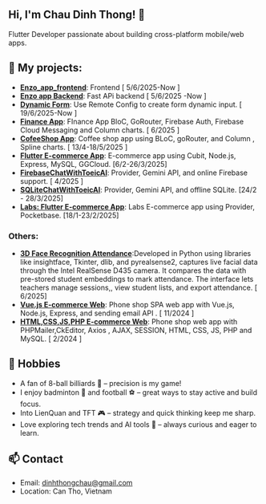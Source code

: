 ## Hi, I'm Chau Dinh Thong! 👋  
Flutter Developer passionate about building cross-platform mobile/web apps.
## 🌱 My projects:
- **[Enzo_app_frontend](https://github.com/dinhthongchau/flutter-enzo-english)**: Frontend [ 5/6/2025-Now ] 
- **[Enzo app Backend](https://github.com/dinhthongchau/fastAPI-enzo-english)**: Fast APi backend [ 5/6/2025 -Now ] 
- **[Dynamic Form](https://github.com/dinhthongchau/biwo-dynamic-form)**: Use Remote Config to create form dynamic input. [ 19/6/2025-Now ] 
- **[Finance App](https://github.com/dinhthongchau/biwo-finance)**: FInance App BloC, GoRouter, Firebase Auth, Firebase Cloud Messaging and Column charts. [ 6/2025 ] 
- **[CofeeShop App](https://github.com/dinhthongchau/coffeeshop_app1)**: Coffee shop app using BLoC, goRouter,  and Column , Spline charts. [ 13/4-18/5/2025 ] 
- **[Flutter E-commerce App](https://github.com/dinhthongchau/Flutter-ecommerce-app)**: E-commerce app using Cubit, Node.js, Express, MySQL, GGCloud. [6/2-26/3/2025]
- **[FirebaseChatWithToeicAI](https://github.com/dinhthongchau/FirebaseChatWithTOEICAI)**:  Provider, Gemini API, and online Firebase support. [ 4/2025 ]
- **[SQLiteChatWithToeicAI](https://github.com/dinhthongchau/SQLiteChatWithTOEICAI)**:  Provider, Gemini API, and offline SQLite. [24/2 - 28/3/2025] 
- **[Labs: Flutter E-commerce App](https://github.com/dinhthongchau/flutter-labs-myshop)**: Labs E-commerce app using Provider, Pocketbase. [18/1-23/2/2025]
### Others: 
- **[3D Face Recognition Attendance](https://github.com/dinhthongchau/nckh_070225)**:Developed in Python using libraries like insightface, Tkinter, dlib, and pyrealsense2, captures live facial
data through the Intel RealSense D435 camera. It compares the data with pre-stored student embeddings to mark attendance. The interface lets teachers manage sessions,, view student lists, and export attendance. [ 6/2025] 
- **[Vue.js E-commerce Web](https://github.com/dinhthongchau/VuejsNodejs-ecommerce-web)**: Phone shop SPA web app with Vue.js, Node.js, Express, and sending email API . [ 11/2024 ]
- **[HTML,CSS,JS,PHP E-commerce Web](https://github.com/dinhthongchau/phone-shop-html-css-js-php-Feb2024)**: Phone shop web app with PHPMailer,CkEditor, Axios , AJAX, SESSION, HTML, CSS, JS, PHP and MySQL. [ 2/2024 ]

## 🎯 Hobbies 
- A fan of 8-ball billiards 🎱 – precision is my game!
- I enjoy badminton 🏸 and football ⚽ – great ways to stay active and build focus.
- Into LienQuan and TFT 🎮 – strategy and quick thinking keep me sharp.
- Love exploring tech trends and AI tools 🤖 – always curious and eager to learn.

## 📫 Contact  
- Email: dinhthongchau@gmail.com
- Location: Can Tho, Vietnam
